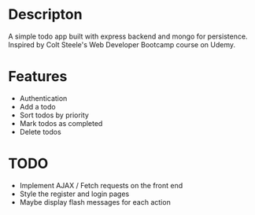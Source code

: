 # Descripton
A simple todo app built with express backend and mongo for persistence. Inspired by Colt Steele's Web Developer Bootcamp course on Udemy.

# Features
* Authentication
* Add a todo
* Sort todos by priority
* Mark todos as completed
* Delete todos

# TODO
* Implement AJAX / Fetch requests on the front end
* Style the register and login pages
* Maybe display flash messages for each action

